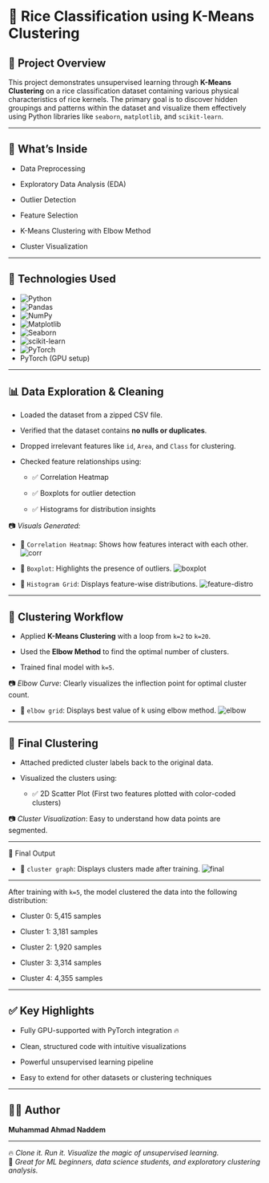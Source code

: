 🌾 Rice Classification using K-Means Clustering
===============================================

📌 Project Overview
-------------------

This project demonstrates unsupervised learning through **K-Means Clustering** on a rice classification dataset containing various physical characteristics of rice kernels. The primary goal is to discover hidden groupings and patterns within the dataset and visualize them effectively using Python libraries like `seaborn`, `matplotlib`, and `scikit-learn`.

* * *

📂 What’s Inside
----------------

*   Data Preprocessing
    
*   Exploratory Data Analysis (EDA)
    
*   Outlier Detection
    
*   Feature Selection
    
*   K-Means Clustering with Elbow Method
    
*   Cluster Visualization
    

* * *

🚀 Technologies Used
--------------------

*   ![Python](https://img.shields.io/badge/Python-3.x-3776AB?logo=python&logoColor=white)    
*   ![Pandas](https://img.shields.io/badge/Pandas-2.1.4-150458?logo=pandas&logoColor=white)  
*   ![NumPy](https://img.shields.io/badge/NumPy-1.26.4-013243?logo=numpy&logoColor=white)              
*   ![Matplotlib](https://img.shields.io/badge/Matplotlib-3.8.4-11557C?logo=matplotlib&logoColor=white)  
*   ![Seaborn](https://img.shields.io/badge/Seaborn-0.13.2-42A5F5?logo=seaborn&logoColor=white)  
*   ![scikit-learn](https://img.shields.io/badge/scikit--learn-1.4-F7931E?logo=scikit-learn&logoColor=white) 
*   ![PyTorch](https://img.shields.io/badge/PyTorch-2.1.0-EE4C2C?logo=pytorch&logoColor=white)
*   PyTorch (GPU setup)
    

* * *

📊 Data Exploration & Cleaning
------------------------------

*   Loaded the dataset from a zipped CSV file.
    
*   Verified that the dataset contains **no nulls or duplicates**.
    
*   Dropped irrelevant features like `id`, `Area`, and `Class` for clustering.
    
*   Checked feature relationships using:
    
    *   ✅ Correlation Heatmap
        
    *   ✅ Boxplots for outlier detection
        
    *   ✅ Histograms for distribution insights
        

📷 _Visuals Generated:_

*   📌 `Correlation Heatmap`: Shows how features interact with each other.
![corr](https://github.com/user-attachments/assets/94fae399-7e3b-495c-b85a-f3377425e6b4)
    
*   📌 `Boxplot`: Highlights the presence of outliers.
![boxplot](https://github.com/user-attachments/assets/eaf5733e-859c-424b-9e79-07af710f5c50)
    
*   📌 `Histogram Grid`: Displays feature-wise distributions.
![feature-distro](https://github.com/user-attachments/assets/1c97fc1e-47d7-4b52-99e3-53255080c7fd)
    

* * *

🤖 Clustering Workflow
----------------------

*   Applied **K-Means Clustering** with a loop from `k=2` to `k=20`.
    
*   Used the **Elbow Method** to find the optimal number of clusters.
    
*   Trained final model with `k=5`.
    

📷 _Elbow Curve_: Clearly visualizes the inflection point for optimal cluster count.
*   📌 `elbow grid`: Displays best value of k using elbow method.
![elbow](https://github.com/user-attachments/assets/b3328eb4-f60c-4c27-8b92-53a830eeebad)
* * *

🧠 Final Clustering
-------------------

*   Attached predicted cluster labels back to the original data.
    
*   Visualized the clusters using:
    
    *   ✅ 2D Scatter Plot (First two features plotted with color-coded clusters)
        

📷 _Cluster Visualization_: Easy to understand how data points are segmented.
* * *

📌 Final Output
*   📌 `cluster graph`: Displays clusters made after training.
![final](https://github.com/user-attachments/assets/064df2ba-97eb-438e-b298-0b46b75767f2)
---------------

After training with `k=5`, the model clustered the data into the following distribution:

*   Cluster 0: 5,415 samples
    
*   Cluster 1: 3,181 samples
    
*   Cluster 2: 1,920 samples
    
*   Cluster 3: 3,314 samples
    
*   Cluster 4: 4,355 samples
    

* * *

✅ Key Highlights
----------------

*   Fully GPU-supported with PyTorch integration 🔥
    
*   Clean, structured code with intuitive visualizations
    
*   Powerful unsupervised learning pipeline
    
*   Easy to extend for other datasets or clustering techniques
    

* * *

👨‍💻 Author
------------

**Muhammad Ahmad Naddem**  
* * *

🔥 _Clone it. Run it. Visualize the magic of unsupervised learning._  
🧠 _Great for ML beginners, data science students, and exploratory clustering analysis._